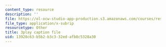 ```yaml
---
content_type: resource
description: ''
file: https://ol-ocw-studio-app-production.s3.amazonaws.com/courses/res-6-006-video-demonstrations-in-lasers-and-optics-spring-2008/13928c63b5b2b3c332edafb8c5328a30_4YPxRTFxy2A.srt
file_type: application/x-subrip
resourcetype: Other
title: 3play caption file
uid: 13928c63-b5b2-b3c3-32ed-afb8c5328a30
---
```

